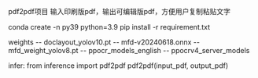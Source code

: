 pdf2pdf项目
输入印刷版pdf，输出可编辑版pdf，方便用户复制粘贴文字

conda create -n py39 python=3.9
pip install -r requirement.txt


weights
    -- doclayout_yolov10.pt
    -- mfd-v20240618.onnx
    -- mfd_weight_yolov8.pt
    -- ppocr_models_english
    -- ppocrv4_server_models


infer:
    from inference import pdf2pdf
    pdf2pdf(input_pdf, output_pdf) 
